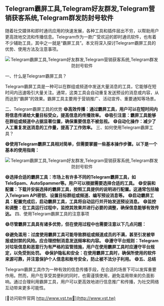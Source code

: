## **Telegram霸屏工具,Telegram好友群发,Telegram营销获客系统,Telegram群发防封号软件**

随着社交媒体和即时通讯应用的快速发展，各种工具和插件层出不穷，以帮助用户更高效地交流和传播信息。Telegram作为一款广受欢迎的即时通讯软件，也有着不少辅助工具，其中之一就是“霸屏工具”。本文将深入探讨Telegram霸屏工具的优势、使用方法及注意事项。

 <center><img src="https://vst.tw/MP4/tuiguang/png/2.png" alt="Telegram霸屏工具,Telegram好友群发,Telegram营销获客系统,Telegram群发防封号软件"></center>

一、什么是Telegram霸屏工具？

Telegram霸屏工具是一种可以在群组或频道中发送大量消息的工具，它能够在短时间内迅速吸引大量关注。通常，这类工具会自动重复发送预设的消息或内容，从而达到“霸屏”的效果。霸屏工具主要用于营销推广、活动宣传、重要通知等场景。

二、Telegram霸屏工具的优势
**😄高效传播：通过霸屏工具，用户可以在短时间内将信息传递给大量目标受众，提高信息的传播效率。**
**😄吸引注意：霸屏工具能够在群组或频道中占据显著位置，确保重要信息不被忽视。**
**😄自动化操作：减少了人工重复发送消息的工作量，提高了工作效率。**
三、如何使用Telegram霸屏工具？

**😄使用Telegram霸屏工具相对简单，但需要掌握一些基本操作步骤。以下是一个基本的使用指南：**

 <center><img src="https://vst.tw/MP4/tuiguang/png/8.png" alt="Telegram霸屏工具,Telegram好友群发,Telegram营销获客系统,Telegram群发防封号软件"></center>

**😄选择合适的霸屏工具：市场上有许多不同的Telegram霸屏工具，如TeleSpam、AutoSpammer等。用户可以根据需要选择合适的工具。**
**😄安装和配置：下载并安装选择的霸屏工具，按照工具提供的说明进行配置。这通常包括输入Telegram API密钥、设置目标群组或频道、编写预设消息等。**
**😄启动霸屏工具：配置完成后，启动霸屏工具，工具将自动运行并开始发送预设消息。**
**😄监控和调整：在工具运行过程中，监控其效果并进行必要的调整，确保信息能够有效传达。**
四、使用Telegram霸屏工具的注意事项

**😄尽管霸屏工具具有诸多优势，但在使用过程中也需要注意以下几点问题：**

**😄避免滥用：过度使用霸屏工具可能导致群组或频道成员的不满，甚至引发被举报或封禁的风险。应合理控制消息发送频率和内容。**
**😄遵守平台规则：Telegram对垃圾信息和恶意行为有严格的监管措施，用户在使用霸屏工具时应遵守平台规定，以免受到处罚。**
**😄保护隐私和安全：在使用霸屏工具时，确保所使用的软件来源可靠，并注意保护个人信息和账号安全，防止被不法分子利用。**
**😄五、总结**

Telegram霸屏工具作为一种有效的信息传播手段，在合适的场景下可以发挥重要作用。然而，用户在享受其便利的同时，也需谨慎使用，避免滥用带来的负面影响。通过合理利用霸屏工具，用户可以更高效地进行信息推广和传播，为社交网络互动带来更多可能性。


[👻访问软件官网 http://www.vst.tw👻](http://www.vst.tw)
